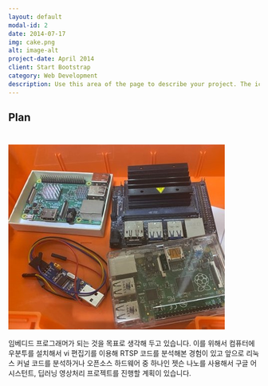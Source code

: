 ```yaml
---
layout: default
modal-id: 2
date: 2014-07-17
img: cake.png
alt: image-alt
project-date: April 2014
client: Start Bootstrap
category: Web Development
description: Use this area of the page to describe your project. The icon above is part of a free icon set by <a href="https://sellfy.com/p/8Q9P/jV3VZ/">Flat Icons</a>. On their website, you can download their free set with 16 icons, or you can purchase the entire set with 146 icons for only $12!
---
```


## Plan<br/><br/>

![보드](img/보드.jpg)

임베디드 프로그래머가 되는 것을 목표로 생각해 두고 있습니다. 이를 위해서 컴퓨터에 우분투를 설치해서 vi 편집기를 이용해 RTSP 코드를 분석해본 경험이 있고 앞으로 리눅스 커널 코드를 분석하거나  오픈소스 하드웨어 중 하나인 젯슨 나노를 사용해서 구글 어시스턴트, 딥러닝 영상처리 프로젝트를 진행할 계획이 있습니다.  

